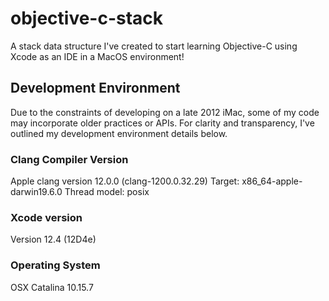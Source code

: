 # objective-c-stack
A stack data structure I've created to start learning Objective-C using Xcode as an IDE in a MacOS environment!


## Development Environment
Due to the constraints of developing on a late 2012 iMac, some of my code may incorporate older practices or APIs. For clarity and transparency, I've outlined my development environment details below.

### Clang Compiler Version
Apple clang version 12.0.0 (clang-1200.0.32.29)
Target: x86_64-apple-darwin19.6.0
Thread model: posix

### Xcode version
Version 12.4 (12D4e)

### Operating System
OSX Catalina 10.15.7
